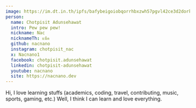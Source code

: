 ```yaml
---
image: https://im.dt.in.th/ipfs/bafybeigoiobqorrhbxzwh57pgvl42ce3d2dorkt6jvnzs36wwpxbnjuzsm/nacnano.webp
person:
  name: Chotpisit Adunsehawat
  intro: Pew pew pew!
  nickname: Nac
  nicknameTh: แน็ค
  github: nacnano
  instagram: chotpisit_nac
  x: Nacnano1
  facebook: chotpisit.adunsehawat
  linkedin: chotpisit-adunsehawat
  youtube: nacnano
  site: https://nacnano.dev
---
```


Hi, I love learning stuffs (academics, coding, travel, contributing, music, sports, gaming, etc.) Well, I think I can learn and love everything.
